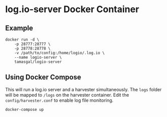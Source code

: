 # log.io-server Docker Container

## Example
```
docker run -d \
    -p 28777:28777 \
    -p 28778:28778 \
    -v /path/to/config:/home/logio/.log.io \
    --name logio-server \
    tamasgal/logio-server
```

## Using Docker Compose
This will run a log.io server and a harvester simultaneously. 
The `logs` folder will be mapped to `/logs` on the harvester container.
Edit the `config/harvester.conf` to enable log file monitoring.

```
docker-compose up
```
